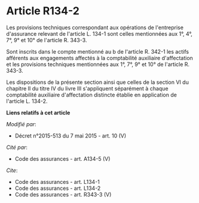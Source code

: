 # Article R134-2

Les provisions techniques correspondant aux opérations de l'entreprise d'assurance relevant de l'article L. 134-1 sont celles
mentionnées aux 1°, 4°, 7°, 9° et 10° de l'article R. 343-3. 

Sont inscrits dans le compte mentionné au b de l'article R. 342-1 les actifs afférents aux engagements affectés à la
comptabilité auxiliaire d'affectation et les provisions techniques mentionnées aux 1°, 7°, 9° et 10° de l'article R. 343-3. 

Les dispositions de la présente section ainsi que celles de la section VI du chapitre II du titre IV du livre III
s'appliquent séparément à chaque comptabilité auxiliaire d'affectation distincte établie en application de l'article L.
134-2.

**Liens relatifs à cet article**

_Modifié par_:

  - Décret n°2015-513 du 7 mai 2015 - art. 10 (V)

_Cité par_:

  - Code des assurances - art. A134-5 (V)

_Cite_:

  - Code des assurances - art. L134-1
  - Code des assurances - art. L134-2
  - Code des assurances - art. R343-3 (V)
